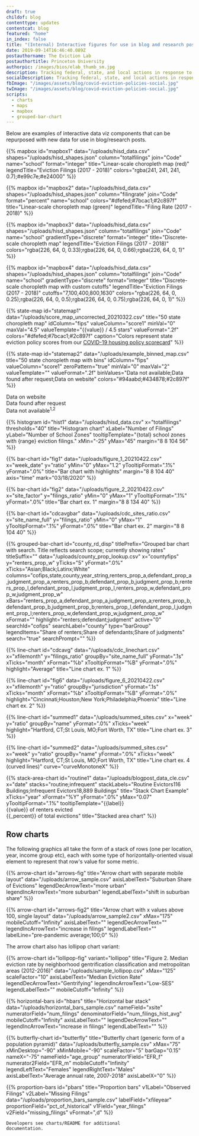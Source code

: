 ```yaml
---
draft: true
childof: blog
contenttype: updates
contentcat: blog
featured: "home"
in_index: false
title: "(Internal) Interactive figures for use in blog and research posts"
date: 2019-09-14T16:46:40.089Z
postauthorname: The Eviction Lab
postauthortitle: Princeton University
authorpic: /images/bios/elab_thumb_sm.jpg
description: Tracking federal, state, and local actions in response to the pandemic.
socialDescription: Tracking federal, state, and local actions in response to the pandemic.
fbImage: "/images/assets/blog/covid-eviction-policies-social.jpg"
twImage: "/images/assets/blog/covid-eviction-policies-social.jpg"
scripts:
  - charts
  - maps
  - mapbox
  - grouped-bar-chart
---
```


Below are examples of interactive data viz components that can be repurposed with new data for use in blog/research posts. 


{{% mapbox
  id="mapbox1"
  data="/uploads/hisd_data.csv"
  shapes="/uploads/hisd_shapes.json"
  column="totalfilings"
  join="Code"
  name="school"
  format="integer"
  title="Linear-scale choropleth map (red)"
  legendTitle="Eviction Filings (2017 - 2018)"
  colors="rgba(241, 241, 241, 0.7);#e99c7e;#e24000"
%}}

{{% mapbox
  id="mapbox2"
  data="/uploads/hisd_data.csv"
  shapes="/uploads/hisd_shapes.json"
  column="filingrate"
  join="Code"
  format="percent"
  name="school"
  colors="#dfefed;#7bcac1;#2c897f"
  title="Linear-scale choropleth map (green)"
  legendTitle="Filing Rate (2017 - 2018)"
%}}

{{% mapbox
  id="mapbox3"
  data="/uploads/hisd_data.csv"
  shapes="/uploads/hisd_shapes.json"
  column="totalfilings"
  join="Code"
  name="school"
  gradientType="discrete"
  format="integer"
  title="Discrete-scale choropleth map"
  legendTitle="Eviction Filings (2017 - 2018)"
  colors="rgba(226, 64, 0, 0.33);rgba(226, 64, 0, 0.66);rgba(226, 64, 0, 1)"
%}}

<!-- cutoffs: provide the min, each cutoff, and max, to be used for choropleth coloring and legend -->
<!-- colors: provide 1 for each "bucket" (so 1 fewer than cutoffs) -->
{{% mapbox
  id="mapbox4"
  data="/uploads/hisd_data.csv"
  shapes="/uploads/hisd_shapes.json"
  column="totalfilings"
  join="Code"
  name="school"
  gradientType="discrete"
  format="integer"
  title="Discrete-scale choropleth map with custom cutoffs"
  legendTitle="Eviction Filings (2017 - 2018)"
  cutoffs="7,100,400,800,1630"
  colors="rgba(226, 64, 0, 0.25);rgba(226, 64, 0, 0.5);rgba(226, 64, 0, 0.75);rgba(226, 64, 0, 1)"
%}}

{{% state-map
  id="statemap1"
  data="/uploads/score_map_uncorrected_20210322.csv"
  title="50 state choropleth map"
  idColumn="fips"
  valueColumn="score1"
  minVal="0"
  maxVal="4.5"
  valueTemplate="{{value}} / 4.5 stars"
valueFormat=".2f"
colors="#dfefed;#7bcac1;#2c897f"
caption="Colors represent state eviction policy scores from our <a href='#'>COVID-19 housing policy scorecard</a>"
%}}

{{% state-map
  id="statemap2"
  data="/uploads/example_binned_map.csv"
  title="50 state choropleth map with bins"
  idColumn="fips"
  valueColumn="score1"
  zeroPattern="true"
  minVal="0"
  maxVal="2"
  valueTemplate=""
  valueFormat=".2f"
  binValues="Data not available;Data found after request;Data on website"
  colors="#94aabd;#434878;#2c897f"
%}}
<div class="legend mb-3">
  <div class="legend-item legend-item--2">
  <div class="legend-item__color"></div>
  <div class="legend-item__label">Data on website</div>
  </div>
  <div class="legend-item legend-item--1">
  <div class="legend-item__color"></div>
  <div class="legend-item__label">Data found after request</div>
  </div>
  <div class="legend-item legend-item--non-zero">
  <div class="legend-item__color"></div>
  <div class="legend-item__label">Data not available<sup>1,2</sup></div>
  </div>
</div>

{{% histogram
  id="hist1"
  data="/uploads/hisd_data.csv"
  x="totalfilings"
  thresholds="40"
  title="Histogram chart"
  xLabel="Number of Filings"
  yLabel="Number of School Zones"
  tooltipTemplate="{total} school zones with {range} eviction filings."
  xMin="-25"
  yMax="45"
  margin="8 8 104 56"
%}}

{{% bar-chart
  id="fig1"
  data="/uploads/figure_1_20210422.csv"
  x="week_date"
  y="ratio"
  yMin="0"
  yMax="1.2"
  yTooltipFormat=".1%"
  yFormat=".0%"
  title="Bar chart with highlights"
  margin="8 8 104 40"
  axis="time"
  mark="03/18/2020"
%}}

{{% bar-chart
  id="fig2"
  data="/uploads/figure_2_20210422.csv"
  x="site_factor"
  y="filings_ratio"
  yMin="0"
  yMax="1"
  yTooltipFormat=".1%"
  yFormat=".0%"
  title="Bar chart ex. 1"
  margin="8 8 134 40"
%}}

{{% bar-chart
  id="cdcavgbar"
  data="/uploads/cdc_sites_ratio.csv"
  x="site_name_full"
  y="filings_ratio"
  yMin="0"
  yMax="1"
  yTooltipFormat=".1%"
  yFormat=".0%"
  title="Bar chart ex. 2"
  margin="8 8 104 40"
%}}

<!-- see gentrification post for updated GBC using saneLoading and autoGenLegend for minimal configuration -->
{{% grouped-bar-chart 
  id="county_rd_disp" 
  titlePrefix="Grouped bar chart with search. Title reflects search scope; currently showing rates" 
  titleSuffix="" 
  data="/uploads/county_prop_lookup.csv" 
  x="countyfips" 
  y="renters_prop_w" 
  yTicks="5" 
  yFormat=".0%" 
  xTicks="Asian;Black;Latinx;White" 
  columns="cofips,state,county,year_string,renters_prop_a,defendant_prop_a,judgment_prop_a,renters_prop_b,defendant_prop_b,judgment_prop_b,renters_prop_l,defendant_prop_l,judgment_prop_l,renters_prop_w,defendant_prop_w,judgment_prop_w" 
  xBars="renters_prop_a,defendant_prop_a,judgment_prop_a;renters_prop_b,defendant_prop_b,judgment_prop_b;renters_prop_l,defendant_prop_l,judgment_prop_l;renters_prop_w,defendant_prop_w,judgment_prop_w" 
  xFormat="" 
  highlight="renters;defendant;judgment" 
  active="0" 
  searchId="cofips" 
  searchLabel="county" 
  type="barGroup" 
  legendItems="Share of renters;Share of defendants;Share of judgments" 
  search="true" 
  searchPrompt="" 
%}}

{{% line-chart
  id="cdcavg"
  data="/uploads/cdc_linechart.csv"
  x="xfilemonth"
  y="filings_ratio"
  groupBy="site_name_full"
  yFormat=".1s"
  xTicks="month"
  xFormat="%b"
  xTooltipFormat="%B"
  yFormat=".0%"
  highlight="Average"
  title="Line chart ex. 1"
%}}

{{% line-chart
  id="fig6"
  data="/uploads/figure_6_20210422.csv"
  x="xfilemonth"
  y="ratio"
  groupBy="jurisdiction"
  yFormat=".1s"
  xTicks="month"
  xFormat="%b"
  xTooltipFormat="%B"
  yFormat=".0%"
  highlight="Cincinnati;Houston;New York;Philadelphia;Phoenix"
  title="Line chart ex. 2"
%}}

{{% line-chart
  id="summed1"
  data="/uploads/summed_sites.csv"
  x="week"
  y="ratio"
  groupBy="name"
  yFormat=".0%"
  xTicks="week"
  highlight="Hartford, CT;St Louis, MO;Fort Worth, TX"
  title="Line chart ex. 3"
%}}


{{% line-chart
  id="summed2"
  data="/uploads/summed_sites.csv"
  x="week"
  y="ratio"
  groupBy="name"
  yFormat=".0%" xTicks="week"
  highlight="Hartford, CT;St Louis, MO;Fort Worth, TX"
  title="Line chart ex. 4 (curved lines)"
  curve="curveMonotoneX"
%}}


{{% stack-area-chart
  id="routine1"
  data="/uploads/blogpost_data_cle.csv"
  x="date"
  stacks="routine;infrequent"
  stackLabels="<span>Routine Evictors</span><span>116 Buildings</span>;<span>Infrequent Evictors</span><span>18,889 Buildings</span>"
  title="Stack Chart Example"
  xTicks="year"
  xFormat="%Y"
  yFormat=".0%"
  yMax="0.07"
  yTooltipFormat=".1%"
  tooltipTemplate="{{label}} <br />{{value}} of renters evicted <br />{{_percent}} of total evictions"
title="Stacked area chart"
%}}

<h2>Row charts</h2>

The following graphics all take the form of a stack of rows (one per location, year, income group etc), each with some type of horizontally-oriented visual element to represent that row's value for some metric. 

{{% arrow-chart
  id="arrows-fig"
  title="Arrow chart with separate mobile layout"
  data="/uploads/arrow_sample.csv"
  axisLabelText="Suburban Share of Evictions"
  legendDecArrowText="more urban"
  legendIncArrowText="more suburban"
  legendLabelText="shift in suburban share"
%}}

{{% arrow-chart
  id="arrows-fig2"
  title="Arrow chart with x values above 100, single layout"
  data="/uploads/arrow_sample2.csv"
  xMax="175"
  mobileCutoff="Infinity"
  axisLabelText=""
  legendDecArrowText=""
  legendIncArrowText="increase in filings"
  legendLabelText=""
  labelLine="pre-pandemic average;100;0"
%}}

The arrow chart also has lollipop chart variant:

{{% arrow-chart
  id="lollipop-fig"
  variant="lollipop"
  title="Figure 2. Median eviction rate by neighborhood gentrification classification and metropolitan areas (2012-2016)"
  data="/uploads/sample_lollipop.csv"
  xMax="125"
  scaleFactor="10"
  axisLabelText="Median Eviction Rate"
  legendDecArrowText="Gentrifying"
  legendIncArrowText="Low-SES"
  legendLabelText=""
  mobileCutoff="Infinity"
%}}

{{% horizontal-bars
  id="hbars"
  title="Horizontal bar stack"
  data="/uploads/horizontal_bars_sample.csv"
  nameField="xsite"
  numeratorField="num_filings"
  denominatorField="num_filings_hist_avg"
  mobileCutoff="Infinity"
  axisLabelText=""
  legendDecArrowText=""
  legendIncArrowText="increase in filings"
  legendLabelText=""
%}}

{{% butterfly-chart
  id="butterfly"
  title="Butterfly chart (generic form of a population pyramid)"
  data="/uploads/butterfly_sample.csv"
  xMax="75"
  xMinDesktop="-90"
  xMinMobile="-90"
  scaleFactor="5"
  barGap="0.15"
  nameX="-75"
  nameField="age_group"
  numerator1Field="EFR_f"
  numerator2Field="EFR_m"
  mobileCutoff="Infinity"
  legendLeftText="Females"
  legendRightText="Males"
  axisLabelText="Average annual rate, 2007-2018"
  axisLabelX="0"
%}}

<style>
  /* uncomment to view in Ankurrat (should appear properly in Gotham in blog posts) */
  /* .proportion-bars g text {
    font-family: unset;
  } */
</style>
{{% proportion-bars
  id="pbars"
  title="Proportion bars"
  v1Label="Observed Filings"
  v2Label="Missing Filings"
  data="/uploads/proportion_bars_sample.csv"
  labelField="xfileyear"
  proportionField="pct_of_historical"
  v1Field="year_filings"
  v2Field="missing_filings"
  vFormat=",d"
%}}

<code>Developers see charts/README for additional documentation.</code>
